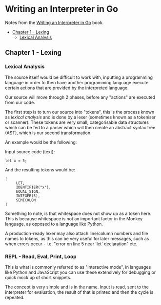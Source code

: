 # Writing an Interpreter in Go

Notes from the [Writing an Interpreter in Go](https://interpreterbook.com) book.


* [Chapter 1 - Lexing](#chapter-1---lexing)
  * [Lexical Analysis](#lexical-analysis)

## Chapter 1 - Lexing

### Lexical Analysis

The source itself would be difficult to work with, inputting a programming language in order to then
have another programming language execute certain actions that are provided by the interpreted language.

Our source will move through 2 phases, before any "actions" are executed from our code.

The first step is to turn our source into "tokens", this is the process known as *lexical analysis* and is done by
a lexer (sometimes known as a tokeniser or scanner). These tokens are very small, categorisable data structures which can be 
fed to a parser which will then create an abstract syntax tree (AST), which is our second transformation.


An example would be the following:

Input source code (text):

```
let x = 5;
```

And the resulting tokens would be:

```
[
     LET,
     IDENTIFIER("x"),
     EQUAL_SIGN,
     INTEGER(5),
     SEMICOLON
]
```

Something to note, is that whitespace does not show up as a token here. This is because whitespace is not an important
factor in the Monkey language, as opposed to a language like Python.

A production-ready lexer may also attach line/column numbers and file names to tokens, as this can be very useful for later messages,
such as when errors occur - i.e. "error on line 5 near 'let' declaration" etc.

### REPL - Read, Eval, Print, Loop

This is what is commonly referred to as "interactive mode", in languages like Python and JavaScript you can use these extensively for debugging or 
quick mock up of short snippets.

The concept is very simple and is in the name. Input is read, sent to the interpreter for evaluation, the result of that is printed and then the cycle is repeated.
